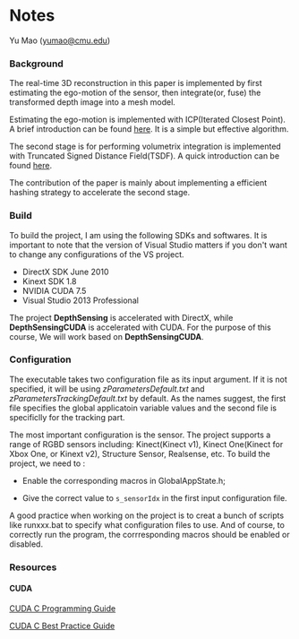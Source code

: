 # Notes

Yu Mao (yumao@cmu.edu)

### Background

The real-time 3D reconstruction in this paper is implemented by first estimating the ego-motion of the sensor, then integrate(or, fuse) the transformed depth image into a mesh model.

Estimating the ego-motion is implemented with ICP(Iterated Closest Point). A brief introduction can be found [here](http://www.onerussian.com/classes/cis780/icp-slides.pdf). It is a simple but effective algorithm.

The second stage is for performing volumetrix integration is implemented with Truncated Signed Distance Field(TSDF). A quick introduction can be found [here](http://www.cs.unc.edu/~marc/tutorial/node129.html).

The contribution of the paper is mainly about implementing a efficient hashing strategy to accelerate the second stage.


### Build

To build the project, I am using the following SDKs and softwares. It is important to note that the version of Visual Studio matters if you don't want to change any configurations of the VS project.

+ DirectX SDK June 2010
+ Kinext SDK 1.8
+ NVIDIA CUDA 7.5
+ Visual Studio 2013 Professional

The project **DepthSensing** is accelerated with DirectX, while **DepthSensingCUDA** is accelerated with CUDA. For the purpose of this course, We will work based on **DepthSensingCUDA**.

### Configuration

The executable takes two configuration file as its input argument. If it is not specified, it will be using _zParametersDefault.txt_ and _zParametersTrackingDefault.txt_ by default. As the names suggest, the first file specifies the global applicatoin variable values and the second file is specificlly for the tracking part.

The most important configuration is the sensor. The project supports a range of RGBD sensors including: Kinect(Kinect v1), Kinect One(Kinect for Xbox One, or Kinext v2), Structure Sensor, Realsense, etc. To build the project, we need to :

+ Enable the corresponding macros in GlobalAppState.h;

+ Give the correct value to `s_sensorIdx` in the first input configuration file.

A good practice when working on the project is to creat a bunch of scripts like runxxx.bat to specify what configuration files to use. And of course, to correctly run the program, the corrresponding macros should be enabled or disabled.

### Resources

#### CUDA

[CUDA C Programming Guide](https://docs.nvidia.com/cuda/cuda-c-programming-guide/index.html)

[CUDA C Best Practice Guide](https://docs.nvidia.com/cuda/cuda-c-best-practices-guide/index.html)

